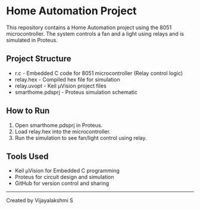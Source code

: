 # Home Automation Project

This repository contains a Home Automation project using the 8051 microcontroller. The system controls a fan and a light using relays and is simulated in Proteus.

## Project Structure

- r.c - Embedded C code for 8051 microcontroller (Relay control logic)
- relay.hex - Compiled hex file for simulation
- relay.uvopt - Keil µVision project files
- smarthome.pdsprj - Proteus simulation schematic

## How to Run

1. Open smarthome.pdsprj in Proteus.
2. Load relay.hex into the microcontroller.
3. Run the simulation to see fan/light control using relay.

## Tools Used

- Keil µVision for Embedded C programming
- Proteus for circuit design and simulation
- GitHub for version control and sharing

---

Created by Vijayalakshmi S
